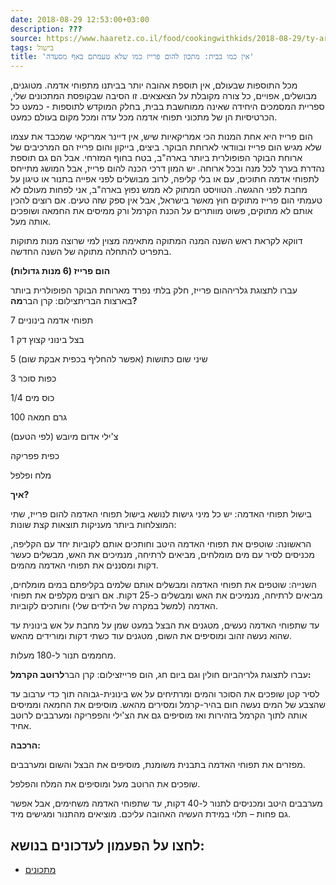 ```yaml
---
date: 2018-08-29 12:53:00+03:00
description: ???
source: https://www.haaretz.co.il/food/cookingwithkids/2018-08-29/ty-article/0000017f-f8bf-d47e-a37f-f9bfe4410000
tags: בישול
title: 'אין כמו בבית: מתכון להום פרייז כמו שלא טעמתם באף מסעדה'
---
```


מכל התוספות שבעולם, אין תוספת אהובה יותר בביתנו מתפוחי אדמה. מטוגנים, מבושלים, אפויים, כל צורה מקובלת על הצאצאים. זו הסיבה שבקופסת המתכונים שלי, ספריית המסמכים היחידה שאינה ממוחשבת בבית, בחלק המוקדש לתוספות - כמעט כל הכרטיסיות הן של מתכוני תפוחי אדמה מכל עדה ומכל מקום בעולם כמעט.

הום פרייז היא אחת המנות הכי אמריקאיות שיש, אין דיינר אמריקאי שמכבד את עצמו שלא מגיש הום פרייז ובוודאי לארוחת הבוקר. ביצים, בייקון והום פרייז הם המרכיבים של ארוחת הבוקר הפופולרית ביותר בארה"ב, בטח בחוף המזרחי. אבל הם גם תוספת נהדרת בערך לכל מנה ובכל ארוחה. יש המון דרכי הכנה להום פרייז, אבל המושג מתייחס לתפוחי אדמה חתוכים, עם או בלי קליפה, לרוב מבושלים לפני אפייה בתנור או טיגון על מחבת לפני ההגשה. הטוויסט המתוק לא ממש נפוץ בארה"ב, אני לפחות מעולם לא טעמתי הום פרייז מתוקים חוץ מאשר בישראל, אבל אין ספק שזה טעים. אם רוצים להכין אותם לא מתוקים, פשוט מוותרים על הכנת הקרמל ורק ממיסים את החמאה ושופכים אותה מעל.

דווקא לקראת ראש השנה המנה המתוקה מתאימה מצוין למי שרוצה מנות מתוקות בתפריט להתחלה מתוקה של השנה החדשה.

**הום פרייז (6 מנות גדולות)**

 עברו לתצוגת גלריההום פרייז, חלק בלתי נפרד מארוחת הבוקר הפופולרית ביותר בארצות הבריתצילום: קרן הבר**מה?**

7 תפוחי אדמה בינוניים

1 בצל בינוני קצוץ דק

5 שיני שום כתושות (אפשר להחליף בכפית אבקת שום)

3 כפות סוכר

1/4 כוס מים

100 גרם חמאה

צ'ילי אדום מיובש (לפי הטעם)

כפית פפריקה

מלח ופלפל

**איך?**

בישול תפוחי האדמה: יש כל מיני גישות לנושא בישול תפוחי האדמה להום פרייז, שתי המוצלחות ביותר מעניקות תוצאות קצת שונות:

הראשונה: שוטפים את תפוחי האדמה היטב וחותכים אותם לקוביות יחד עם הקליפה, מכניסים לסיר עם מים מומלחים, מביאים לרתיחה, מנמיכים את האש, מבשלים כעשר דקות ומסננים את תפוחי האדמה מהמים.

השנייה: שוטפים את תפוחי האדמה ומבשלים אותם שלמים בקליפתם במים מומלחים, מביאים לרתיחה, מנמיכים את האש ומבשלים כ-25 דקות. אם רוצים מקלפים את תפוחי האדמה (למשל במקרה של הילדים שלי) וחותכים לקוביות.

עד שתפוחי האדמה נעשים, מטגנים את הבצל במעט שמן על מחבת על אש בינונית עד שהוא נעשה זהוב ומוסיפים את השום, מטגנים עוד כשתי דקות ומורידים מהאש.

מחממים תנור ל-180 מעלות.

 עברו לתצוגת גלריהביום חולין וגם ביום חג, הום פרייזצילום: קרן הבר**לרוטב הקרמל:**

לסיר קטן שופכים את הסוכר והמים ומרתיחים על אש בינונית-גבוהה תוך כדי ערבוב עד שהצבע של המים נעשה חום בהיר-קרמל ומסירים מהאש. מוסיפים את החמאה וממיסים אותה לתוך הקרמל בזהירות ואז מוסיפים גם את הצ'ילי והפפריקה ומערבבים לרוטב אחיד.

**הרכבה:**

מפזרים את תפוחי האדמה בתבנית משומנת, מוסיפים את הבצל והשום ומערבבים.

שופכים את הרוטב מעל ומוסיפים את המלח והפלפל.

מערבבים היטב ומכניסים לתנור ל-40 דקות, עד שתפוחי האדמה משחימים, אבל אפשר גם פחות – תלוי במידת העשיה האהובה עליכם. מוציאים מהתנור ומגישים מיד.

לחצו על הפעמון לעדכונים בנושא:
------------------------------

* [מתכונים](/ty-tag/recipes-0000017f-da28-dea8-a77f-de6a4ba50000)